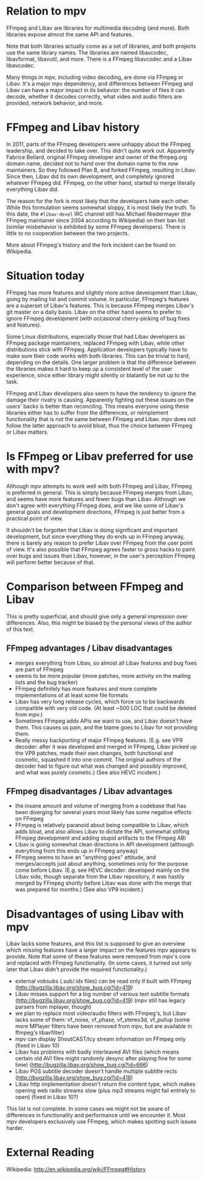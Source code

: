 Relation to mpv
===============

FFmpeg and Libav are libraries for multimedia decoding (and more). Both
libraries expose almost the same API and features.

Note that both libraries actually come as a set of libraries, and both projects use the same library names. The libraries are named libavcodec, libavformat, libavutil, and more. There is a FFmpeg libavcodec and a Libav libavcodec.

Many things in mpv, including video decoding, are done via FFmpeg or Libav.
It's a major mpv dependency, and differences between FFmpeg and Libav can have
a major impact in its behavior: the number of files it can decode, whether it
decodes correctly, what video and audio filters are provided, network behavior,
and more.

FFmpeg and Libav history
========================

In 2011, parts of the FFmpeg developers were unhappy about the FFmpeg
leadership, and decided to take over. This didn't quite work out. Apparently
Fabrice Bellard, original FFmpeg developer and owner of the ffmpeg.org
domain name, decided not to hand over the domain name to the _new_
maintainers. So they followed Plan B, and forked FFmpeg, resulting in Libav.
Since then, Libav did its own development, and completely ignored whatever
FFmpeg did. FFmpeg, on the other hand, started to merge literally everything
Libav did.

The reason for the fork is most likely that the developers hate each other.
While this formulation seems somewhat sloppy, it is most likely the truth. To
this date, the ``#libav-devel`` IRC channel still has Michael Niedermayer (the
FFmpeg maintainer since 2004 according to Wikipedia) on their ban list (similar
misbehavior is exhibited by some FFmpeg developers). There is little to no
cooperation between the two projects.

More about FFmpeg's history and the fork incident can be found on Wikipedia.

Situation today
===============

FFmpeg has more features and slightly more active development than Libav,
going by mailing list and commit volume. In particular, FFmpeg's features are
a superset of Libav's features. This is because FFmpeg merges Libav's git
master on a daily basis. Libav on the other hand seems to prefer to ignore
FFmpeg development (with occasional cherry-picking of bug fixes and features).

Some Linux distributions, especially those that had Libav developers as FFmpeg
package maintainers, replaced FFmpeg with Libav, while other
distributions stick with FFmpeg. Application developers typically have to
make sure their code works with both libraries. This can be trivial to hard,
depending on the details. One larger problem is that the difference between
the libraries makes it hard to keep up a consistent level of the user experience,
since either library might silently or blatantly be not up to the task.

FFmpeg and Libav developers also seem to have the tendency to ignore the
damage their rivalry is causing. Apparently fighting out these issues on
the users' backs is better than reconciling. This means everyone using
these libraries either has to suffer from the differences, or reimplement
functionality that is not the same between FFmpeg and Libav. mpv does not
follow the latter approach to avoid bloat, thus the choice between FFmpeg
or Libav matters.

Is FFmpeg or Libav preferred for use with mpv?
==============================================

Although mpv attempts to work well with both FFmpeg and Libav,  FFmpeg is
preferred in general. This is simply because FFmpeg merges from Libav, and
seems have more features and fewer bugs than Libav. Although we don't
agree with everything FFmpeg does, and we like some of Libav's general
goals and development directions, FFmpeg is just better from a practical
point of view.

It shouldn't be forgotten that Libav is doing significant and important
development, but since everything they do ends up in FFmpeg anyway, there
is barely any reason to prefer Libav over FFmpeg from the user point of view.
It's also possible that FFmpeg agrees faster to gross hacks to paint over
bugs and issues than Libav, however, in the user's perception FFmpeg
will perform better because of that.

Comparison between FFmpeg and Libav
===================================

This is pretty superficial, and should give only a general impression over
differences. Also, this might be biased by the personal views of the
author of this text.

FFmpeg advantages / Libav disadvantages
---------------------------------------
- merges everything from Libav, so almost all Libav features and bug fixes are
  part of FFmpeg
- seems to be more popular (more patches, more activity on the mailing lists
  and the bug tracker)
- FFmpeg definitely has more features and more complete implementations of at
  least some file formats
- Libav has very long release cycles, which force us to be backwards compatible
  with very old code. (At least ~500 LOC that could be deleted from mpv.)
- Sometimes FFmpeg adds APIs we want to use, and Libav doesn't have them. This
  causes us pain, and the blame goes to Libav for not providing them.
- Really messy backporting of major FFmpeg features. (E.g. see VP9
  decoder: after it was developed and merged in FFmpeg, Libav picked
  up the VP9 patches, made their own changes, both functional and
  cosmetic, squashed it into one commit. The original authors of the
  decoder had to figure out what was changed and possibly improved,
  and what was purely cosmetic.)
  (See also HEVC incident.)

FFmpeg disadvantages / Libav advantages
---------------------------------------
- the insane amount and volume of merging from a codebase that has been
  diverging for several years most likely has some negative effects on
  FFmpeg
- FFmpeg is relatively paranoid about being compatible to Libav, which adds
  bloat, and also allows Libav to dictate the API, somewhat stifling FFmpeg
  development and adding stupid artifacts to the FFmpeg ABI
- Libav is going somewhat clean directions in API development (although
  everything from this ends up in FFmpeg anyway)
- FFmpeg seems to have an "anything goes" attitude, and merges/accepts just
  about anything, sometimes only for the purpose come before Libav. (E.g. see
  HEVC decoder: developed mainly on the Libav side, though separate from the
  Libav repository, it was hastily merged by FFmpeg shortly before Libav was
  done with the merge that was prepared for months.)
  (See also VP9 incident.)

Disadvantages of using Libav with mpv
=====================================

Libav lacks some features, and this list is supposed to give an overview which
missing features have a larger impact on the features mpv appears to provide.
Note that some of these features were removed from mpv's core and replaced with
FFmpeg functionality. (In some cases, it turned out only later that Libav
didn't provide the required functionality.)

- external vobsubs (.sub/.idx files) can be read only if built with FFmpeg
  (http://bugzilla.libav.org/show_bug.cgi?id=419)
- Libav misses support for a big number of various text subtitle formats
  (http://bugzilla.libav.org/show_bug.cgi?id=419)
  (mpv still has legacy parsers from mplayer, though)
- we plan to replace most video/audio filters with FFmpeg's, but Libav lacks
  some of them: vf_noise, vf_phase, vf_stereo3d, vf_pullup
  (some more MPlayer filters have been removed from mpv, but are available
  in ffmpeg's libavfilter)
- mpv can display ShoutCAST/Icy stream information on FFmpeg only
  (fixed in Libav 10)
- Libav has problems with badly interleaved AVI files (which means certain old
  AVI files might randomly desync after playing fine for some time)
  (http://bugzilla.libav.org/show_bug.cgi?id=666)
- Libav PGS subtitle decoder doesn't handle multiple subtitle rects
  (http://bugzilla.libav.org/show_bug.cgi?id=418)
- Libav http implementation doesn't return the content type, which makes opening
  web radio streams slow (plus mp3 streams might fail entirely to open)
  (fixed in Libav 10?)

This list is not complete. In some cases we might not be aware of differences
in functionality and performance until we encounter it. Most mpv developers
exclusively use FFmpeg, which makes spotting such issues harder.

External Reading
================

Wikipedia: http://en.wikipedia.org/wiki/FFmpeg#History
